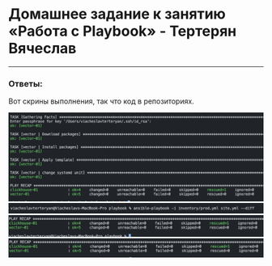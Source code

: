 # Домашнее задание к занятию «Работа с Playbook» - Тертерян Вячеслав

---

### Ответы:

Вот скрины выполнения, так что код в репозиториях.  

![alt text](https://github.com/Marsianec/homework19-2/blob/main/img/1.png)  
![alt text](https://github.com/Marsianec/homework19-2/blob/main/img/2.png)  
![alt text](https://github.com/Marsianec/homework19-2/blob/main/img/3.png)  
![alt text](https://github.com/Marsianec/homework19-2/blob/main/img/4.png)  